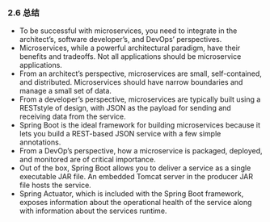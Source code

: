 ### 2.6 总结

* To be successful with microservices, you need to integrate in the architect’s, software developer’s, and DevOps’ perspectives.
* Microservices, while a powerful architectural paradigm, have their benefits and tradeoffs. Not all applications should be microservice applications.
* From an architect’s perspective, microservices are small, self-contained, and distributed. Microservices should have narrow boundaries and manage a small set of data.
* From a developer’s perspective, microservices are typically built using a RESTstyle of design, with JSON as the payload for sending and receiving data from the service.
* Spring Boot is the ideal framework for building microservices because it lets you build a REST-based JSON service with a few simple annotations.
* From a DevOp’s perspective, how a microservice is packaged, deployed, and monitored are of critical importance.
* Out of the box, Spring Boot allows you to deliver a service as a single executable JAR file. An embedded Tomcat server in the producer JAR file hosts the service.
* Spring Actuator, which is included with the Spring Boot framework, exposes information about the operational health of the service along with information about the services runtime.



